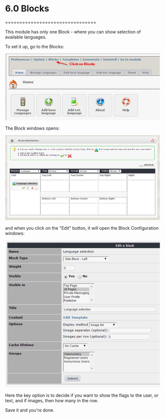 # 6.0 Blocks
================================

This module has only one Block - where you can show selection of available languages. 

To set it up, go to the Blocks:

![](../assets/image005a0.jpg)

The Block windows opens:

![](../assets/image005a.jpg)

and when you click on the "Edit" button, it will open the Block Configuration windows:

![](../assets/image005b.jpg)

Here the key option is to decide if you want to show the flags to the user, or text, and if images, then how many in the row. 

Save it and you're done. 